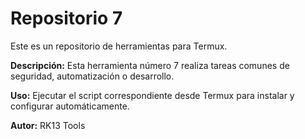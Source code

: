 # Repositorio 7

Este es un repositorio de herramientas para Termux.

**Descripción:** Esta herramienta número 7 realiza tareas comunes de seguridad, automatización o desarrollo.

**Uso:** Ejecutar el script correspondiente desde Termux para instalar y configurar automáticamente.

**Autor:** RK13 Tools
